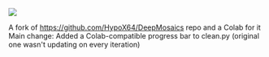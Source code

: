 [![](https://img.shields.io/static/v1?message=Open%20in%20Colab&logo=googlecolab&labelColor=5c5c5c&color=0f80c1&label=%20&style=for-the-badge)](https://colab.research.google.com/github/aqunyawa/DeepMosaics/blob/master/DeepMosaicsNewColab.ipynb)

A fork of https://github.com/HypoX64/DeepMosaics repo and a Colab for it
Main change: Added a Colab-compatible progress bar to clean.py (original one wasn't updating on every iteration)
